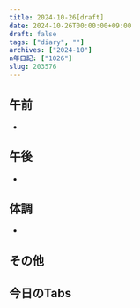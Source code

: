 ```yaml
---
title: 2024-10-26[draft]
date: 2024-10-26T00:00:00+09:00
draft: false
tags: ["diary", ""]
archives: ["2024-10"]
n年日記: ["1026"]
slug: 203576
---
```

## 午前
- 
## 午後
- 
## 体調
- 
## その他
## 今日のTabs